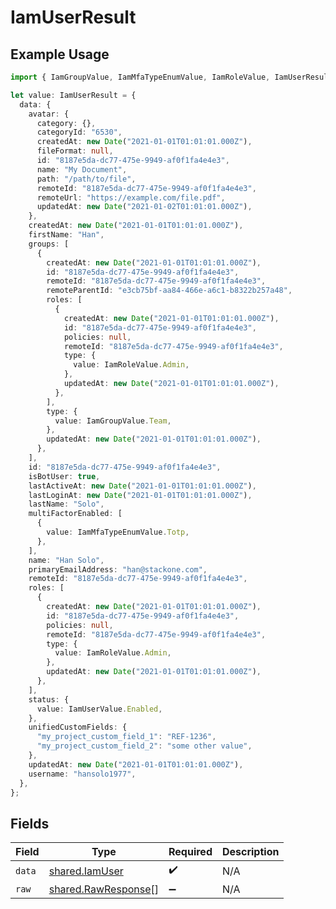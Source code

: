 # IamUserResult

## Example Usage

```typescript
import { IamGroupValue, IamMfaTypeEnumValue, IamRoleValue, IamUserResult, IamUserValue } from "@stackone/stackone-client-ts/sdk/models/shared";

let value: IamUserResult = {
  data: {
    avatar: {
      category: {},
      categoryId: "6530",
      createdAt: new Date("2021-01-01T01:01:01.000Z"),
      fileFormat: null,
      id: "8187e5da-dc77-475e-9949-af0f1fa4e4e3",
      name: "My Document",
      path: "/path/to/file",
      remoteId: "8187e5da-dc77-475e-9949-af0f1fa4e4e3",
      remoteUrl: "https://example.com/file.pdf",
      updatedAt: new Date("2021-01-02T01:01:01.000Z"),
    },
    createdAt: new Date("2021-01-01T01:01:01.000Z"),
    firstName: "Han",
    groups: [
      {
        createdAt: new Date("2021-01-01T01:01:01.000Z"),
        id: "8187e5da-dc77-475e-9949-af0f1fa4e4e3",
        remoteId: "8187e5da-dc77-475e-9949-af0f1fa4e4e3",
        remoteParentId: "e3cb75bf-aa84-466e-a6c1-b8322b257a48",
        roles: [
          {
            createdAt: new Date("2021-01-01T01:01:01.000Z"),
            id: "8187e5da-dc77-475e-9949-af0f1fa4e4e3",
            policies: null,
            remoteId: "8187e5da-dc77-475e-9949-af0f1fa4e4e3",
            type: {
              value: IamRoleValue.Admin,
            },
            updatedAt: new Date("2021-01-01T01:01:01.000Z"),
          },
        ],
        type: {
          value: IamGroupValue.Team,
        },
        updatedAt: new Date("2021-01-01T01:01:01.000Z"),
      },
    ],
    id: "8187e5da-dc77-475e-9949-af0f1fa4e4e3",
    isBotUser: true,
    lastActiveAt: new Date("2021-01-01T01:01:01.000Z"),
    lastLoginAt: new Date("2021-01-01T01:01:01.000Z"),
    lastName: "Solo",
    multiFactorEnabled: [
      {
        value: IamMfaTypeEnumValue.Totp,
      },
    ],
    name: "Han Solo",
    primaryEmailAddress: "han@stackone.com",
    remoteId: "8187e5da-dc77-475e-9949-af0f1fa4e4e3",
    roles: [
      {
        createdAt: new Date("2021-01-01T01:01:01.000Z"),
        id: "8187e5da-dc77-475e-9949-af0f1fa4e4e3",
        policies: null,
        remoteId: "8187e5da-dc77-475e-9949-af0f1fa4e4e3",
        type: {
          value: IamRoleValue.Admin,
        },
        updatedAt: new Date("2021-01-01T01:01:01.000Z"),
      },
    ],
    status: {
      value: IamUserValue.Enabled,
    },
    unifiedCustomFields: {
      "my_project_custom_field_1": "REF-1236",
      "my_project_custom_field_2": "some other value",
    },
    updatedAt: new Date("2021-01-01T01:01:01.000Z"),
    username: "hansolo1977",
  },
};
```

## Fields

| Field                                                             | Type                                                              | Required                                                          | Description                                                       |
| ----------------------------------------------------------------- | ----------------------------------------------------------------- | ----------------------------------------------------------------- | ----------------------------------------------------------------- |
| `data`                                                            | [shared.IamUser](../../../sdk/models/shared/iamuser.md)           | :heavy_check_mark:                                                | N/A                                                               |
| `raw`                                                             | [shared.RawResponse](../../../sdk/models/shared/rawresponse.md)[] | :heavy_minus_sign:                                                | N/A                                                               |